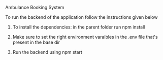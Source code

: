 Ambulance Booking System

To run the backend of the application follow the instructions given below

1) To install the dependencies:
    in the parent folder run
        npm install

2) Make sure to set the right environment varaibles in the .env file that's present in the base dir

3) Run the backend using
    npm start